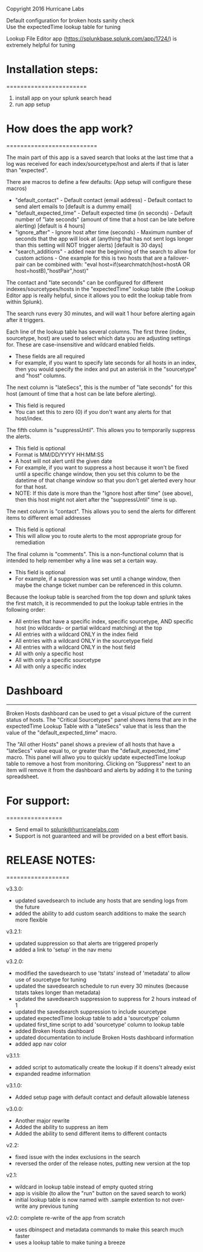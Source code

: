 Copyright 2016 Hurricane Labs

Default configuration for broken hosts sanity check  
Use the expectedTime lookup table for tuning

Lookup File Editor app (https://splunkbase.splunk.com/app/1724/) is extremely helpful for tuning

# Installation steps: #
=======================

1. install app on your splunk search head
2. run app setup

# How does the app work? #
==========================

The main part of this app is a saved search that looks at the last time that a log was received for each index/sourcetype/host and alerts if that is later than "expected".

There are macros to define a few defaults: (App setup will configure these macros)

- "default_contact" - Default contact (email address) - Default contact to send alert emails to [default is a dummy email]
- "default_expected_time" - Default expected time (in seconds) - Default number of "late seconds" (amount of time that a host can be late before alerting) [default is 4 hours]
- "ignore_after" - Ignore host after time (seconds) - Maximum number of seconds that the app will look at (anything that has not sent logs longer than this setting will NOT trigger alerts) [default is 30 days]
- "search_additions" - added near the beginning of the search to allow for custom actions - One example for this is two hosts that are a failover-pair can be combined with: "eval host=if(searchmatch(host=hostA OR host=hostB),"hostPair",host)"

The contact and "late seconds" can be configured for different indexes/sourcetypes/hosts in the "expectedTime" lookup table (the Lookup Editor app is really helpful, since it allows you to edit the lookup table from within Splunk).

The search runs every 30 minutes, and will wait 1 hour before alerting again after it triggers.

Each line of the lookup table has several columns. The first three (index, sourcetype, host) are used to select which data you are adjusting settings for. These are case-insensitive and wildcard enabled fields.

- These fields are all required
- For example, if you want to specify late seconds for all hosts in an index, then you would specify the index and put an asterisk in the "sourcetype" and "host" columns.

The next column is "lateSecs", this is the number of "late seconds" for this host (amount of time that a host can be late before alerting).

- This field is requred
- You can set this to zero (0) if you don't want any alerts for that host/index.

The fifth column is "suppressUntil". This allows you to temporarily suppress the alerts.

- This field is optional
- Format is MM/DD/YYYY HH:MM:SS
- A host will not alert until the given date
- For example, if you want to suppress a host because it won't be fixed until a specific change window, then you set this column to be the datetime of that change window so that you don't get alerted every hour for that host.
- NOTE: If this date is more than the "Ignore host after time" (see above), then this host might not alert after the "suppressUntil" time is up.

The next column is "contact". This allows you to send the alerts for different items to different email addresses

- This field is optional
- This will allow you to route alerts to the most appropriate group for remediation

The final column is "comments". This is a non-functional column that is intended to help remember why a line was set a certain way.

- This field is optional
- For example, if a suppression was set until a change window, then maybe the change ticket number can be referenced in this column.

Because the lookup table is searched from the top down and splunk takes the first match, it is recommended to put the lookup table entries in the following order:

- All entries that have a specific index, specific sourcetype, AND specific host (no wildcards- or partial wildcard matching) at the top
- All entries with a wildcard ONLY in the index field
- All entries with a wildcard ONLY in the sourcetype field
- All entries with a wildcard ONLY in the host field
- All with only a specific host
- All with only a specific sourcetype
- All with only a specific index

# Dashboard #
-------------

Broken Hosts dashboard can be used to get a visual picture of the current status of hosts.
The "Critical Sourcetypes" panel shows items that are in the expectedTime Lookup Table with a "lateSecs" value that is less than the value of the "default_expected_time" macro.

The "All other Hosts" panel shows a preview of all hosts that have a "lateSecs" value equal to, or greater than the "default_expected_time" macro. This panel will allwo you to quickly update expectedTime lookup table to remove a host from monitoring. Clicking on "Suppress" next to an item will remove it from the dashboard and alerts by adding it to the tuning spreadsheet.

# For support: #
================

- Send email to splunk@hurricanelabs.com
- Support is not guaranteed and will be provided on a best effort basis.


# RELEASE NOTES: #
==================

v3.3.0:

- updated savedsearch to include any hosts that are sending logs from the future
- added the ability to add custom search additions to make the search more flexible

v3.2.1:

- updated suppression so that alerts are triggered properly
- added a link to 'setup' in the nav menu

v3.2.0:

- modified the savedsearch to use 'tstats' instead of 'metadata' to allow use of sourcetype for tuning
- updated the savedsearch schedule to run every 30 minutes (because tstats takes longer than metadata)
- updated the savedsearch suppression to suppress for 2 hours instead of 1
- updated the savedsearch suppression to include sourcetype
- updated expectedTime lookup table to add a 'sourcetype' column
- updated first_time script to add 'sourcetype' column to lookup table
- added Broken Hosts dashboard
- updated documentation to include Broken Hosts dashboard information
- added app nav color

v3.1.1:

- added script to automatically create the lookup if it doens't already exist
- expanded readme information

v3.1.0:

- Added setup page with default contact and default allowable lateness

v3.0.0:

- Another major rewrite
- Added the ability to suppress an item
- Added the ability to send different items to different contacts

v2.2:

- fixed issue with the index exclusions in the search
- reversed the order of the release notes, putting new version at the top

v2.1:

- wildcard in lookup table instead of empty quoted string
- app is visible (to allow the "run" button on the saved search to work)
- initial lookup table is now named with .sample extention to not over-write any previous tuning

v2.0: complete re-write of the app from scratch

- uses dbinspect and metadata commands to make this search much faster
- uses a lookup table to make tuning a breeze

